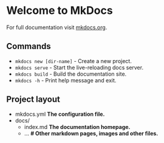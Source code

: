 # Welcome to MkDocs

For full documentation visit [mkdocs.org](https://www.mkdocs.org).

## Commands

* `mkdocs new [dir-name]` - Create a new project.
* `mkdocs serve` - Start the live-reloading docs server.
* `mkdocs build` - Build the documentation site.
* `mkdocs -h` - Print help message and exit.

## Project layout

- mkdocs.yml  **The configuration file.**
- docs/
  - index.md  **The documentation homepage.**
  - ...       **# Other markdown pages, images and other files.**
